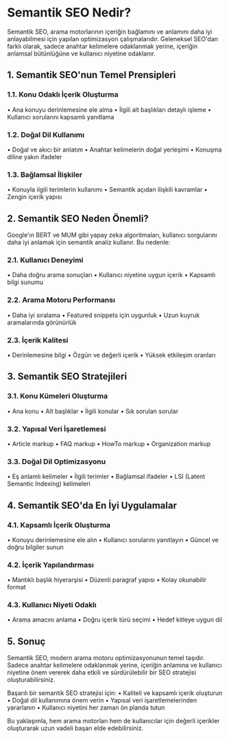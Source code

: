 # Semantik SEO Nedir?

Semantik SEO, arama motorlarının içeriğin bağlamını ve anlamını daha iyi anlayabilmesi için yapılan optimizasyon çalışmalarıdır. Geleneksel SEO'dan farklı olarak, sadece anahtar kelimelere odaklanmak yerine, içeriğin anlamsal bütünlüğüne ve kullanıcı niyetine odaklanır.

## 1. Semantik SEO'nun Temel Prensipleri

### 1.1. Konu Odaklı İçerik Oluşturma
• Ana konuyu derinlemesine ele alma
• İlgili alt başlıkları detaylı işleme
• Kullanıcı sorularını kapsamlı yanıtlama

### 1.2. Doğal Dil Kullanımı
• Doğal ve akıcı bir anlatım
• Anahtar kelimelerin doğal yerleşimi
• Konuşma diline yakın ifadeler

### 1.3. Bağlamsal İlişkiler
• Konuyla ilgili terimlerin kullanımı
• Semantik açıdan ilişkili kavramlar
• Zengin içerik yapısı

## 2. Semantik SEO Neden Önemli?

Google'ın BERT ve MUM gibi yapay zeka algoritmaları, kullanıcı sorgularını daha iyi anlamak için semantik analiz kullanır. Bu nedenle:

### 2.1. Kullanıcı Deneyimi
• Daha doğru arama sonuçları
• Kullanıcı niyetine uygun içerik
• Kapsamlı bilgi sunumu

### 2.2. Arama Motoru Performansı
• Daha iyi sıralama
• Featured snippets için uygunluk
• Uzun kuyruk aramalarında görünürlük

### 2.3. İçerik Kalitesi
• Derinlemesine bilgi
• Özgün ve değerli içerik
• Yüksek etkileşim oranları

## 3. Semantik SEO Stratejileri

### 3.1. Konu Kümeleri Oluşturma
• Ana konu
• Alt başlıklar
• İlgili konular
• Sık sorulan sorular

### 3.2. Yapısal Veri İşaretlemesi
• Article markup
• FAQ markup
• HowTo markup
• Organization markup

### 3.3. Doğal Dil Optimizasyonu
• Eş anlamlı kelimeler
• İlgili terimler
• Bağlamsal ifadeler
• LSI (Latent Semantic Indexing) kelimeleri

## 4. Semantik SEO'da En İyi Uygulamalar

### 4.1. Kapsamlı İçerik Oluşturma
• Konuyu derinlemesine ele alın
• Kullanıcı sorularını yanıtlayın
• Güncel ve doğru bilgiler sunun

### 4.2. İçerik Yapılandırması
• Mantıklı başlık hiyerarşisi
• Düzenli paragraf yapısı
• Kolay okunabilir format

### 4.3. Kullanıcı Niyeti Odaklı
• Arama amacını anlama
• Doğru içerik türü seçimi
• Hedef kitleye uygun dil

## 5. Sonuç

Semantik SEO, modern arama motoru optimizasyonunun temel taşıdır. Sadece anahtar kelimelere odaklanmak yerine, içeriğin anlamına ve kullanıcı niyetine önem vererek daha etkili ve sürdürülebilir bir SEO stratejisi oluşturabilirsiniz.

Başarılı bir semantik SEO stratejisi için:
• Kaliteli ve kapsamlı içerik oluşturun
• Doğal dil kullanımına önem verin
• Yapısal veri işaretlemelerinden yararlanın
• Kullanıcı niyetini her zaman ön planda tutun

Bu yaklaşımla, hem arama motorları hem de kullanıcılar için değerli içerikler oluşturarak uzun vadeli başarı elde edebilirsiniz. 